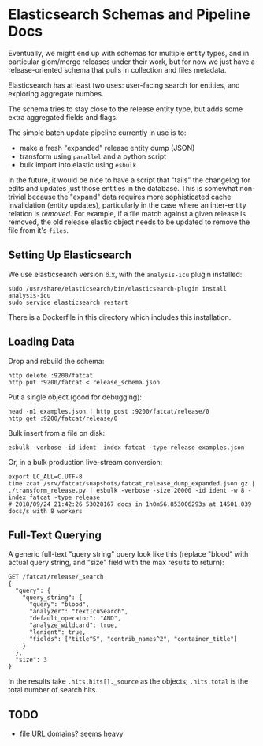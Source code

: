 
# Elasticsearch Schemas and Pipeline Docs

Eventually, we might end up with schemas for multiple entity types, and in
particular glom/merge releases under their work, but for now we just have a
release-oriented schema that pulls in collection and files metadata.

Elasticsearch has at least two uses: user-facing search for entities, and
exploring aggregate numbes.

The schema tries to stay close to the release entity type, but adds some extra
aggregated fields and flags.

The simple batch update pipeline currently in use is to:

- make a fresh "expanded" release entity dump (JSON)
- transform using `parallel` and a python script
- bulk import into elastic using `esbulk`

In the future, it would be nice to have a script that "tails" the changelog for
edits and updates just those entities in the database. This is somewhat
non-trivial because the "expand" data requires more sophisticated cache
invalidation (entity updates), particularly in the case where an inter-entity
relation is *removed*. For example, if a file match against a given release is
removed, the old release elastic object needs to be updated to remove the file
from it's `files`.

## Setting Up Elasticsearch

We use elasticsearch version 6.x, with the `analysis-icu` plugin installed:

    sudo /usr/share/elasticsearch/bin/elasticsearch-plugin install analysis-icu
    sudo service elasticsearch restart

There is a Dockerfile in this directory which includes this installation.

## Loading Data

Drop and rebuild the schema:

    http delete :9200/fatcat
    http put :9200/fatcat < release_schema.json

Put a single object (good for debugging):

    head -n1 examples.json | http post :9200/fatcat/release/0
    http get :9200/fatcat/release/0

Bulk insert from a file on disk:

    esbulk -verbose -id ident -index fatcat -type release examples.json

Or, in a bulk production live-stream conversion:

    export LC_ALL=C.UTF-8
    time zcat /srv/fatcat/snapshots/fatcat_release_dump_expanded.json.gz | ./transform_release.py | esbulk -verbose -size 20000 -id ident -w 8 -index fatcat -type release
    # 2018/09/24 21:42:26 53028167 docs in 1h0m56.853006293s at 14501.039 docs/s with 8 workers

## Full-Text Querying

A generic full-text "query string" query look like this (replace "blood" with
actual query string, and "size" field with the max results to return):

    GET /fatcat/release/_search
    {
      "query": {
        "query_string": {
          "query": "blood",
          "analyzer": "textIcuSearch",
          "default_operator": "AND",
          "analyze_wildcard": true,
          "lenient": true,
          "fields": ["title^5", "contrib_names^2", "container_title"]
        }
      },
      "size": 3
    }

In the results take `.hits.hits[]._source` as the objects; `.hits.total` is the
total number of search hits.

## TODO

- file URL domains? seems heavy

